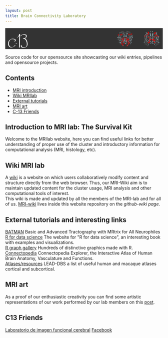 ```yaml
---
layout: post
title: Brain Connectivity Laboratory
---
```

![](../images/baner.png)

Source code for our opensource site showcasting our wiki entries, pipelines and opensource projects.  


## Contents

- [MRI introduction](#introduction-to-mri-lab-the-survival-kit)
- [Wiki MRIlab](#wiki-mri-lab)
- [External tutorials](#external-tutorials-and-interesting-links)
- [MRI art](#mri-art)
- [C-13 Friends](#c13-friends)


## Introduction to MRI lab: The Survival Kit  
Welcome to the MRIlab website, here you can find useful links for better understanding of proper use of the cluster and introductory information for computational analysis (MRI, histology, etc).



## Wiki MRI lab  
A [wiki](https://en.wikipedia.org/wiki/Wiki) is a website on which users collaboratively modify content and structure directly from the web browser. Thus, our MRI-Wiki aim is to maintain updated content for the cluster usage, MRI analysis and other computational tools of interest.  
This wiki is made and updated by all the members of the MRI-lab and for all of us. [MRI-wiki](https://github.com/c13inb/c13inb.github.io/wiki) lives inside this website repository on the *github-wiki page*.


## External tutorials and interesting links  
[BATMAN](http://www.miccai.org/edu/finalists/BATMAN_trimmed_tutorial.pdf) Basic and Advanced Tractography with MRtrix for All Neurophiles  
[R for data science](https://r4ds.had.co.nz/index.html) The website for "R for data science", an interesting book with examples and visualizations.  
[R graph gallery](https://www.r-graph-gallery.com) Hundreds of distinctive graphics made with R.  
[Connectopedia](http://www.fmritools.com/kdb/index.html?fbclid=IwAR1Cqmfth-2c8cXBcKYmhN6-YFTLf_1kF7-vxwVg_ZDMiAD4qX-bIeJqzl0) Connectopedia Explorer, the Interactive Atlas of Human Brain Anatomy, Vasculature and Functions.   
[Atlases/resources](http://www.lead-dbs.org/helpsupport/knowledge-base/atlasesresources)  LEAD-DBS a list of useful human and macaque atlases cortical and subcortical.  

## MRI art  
As a proof of our enthusiastic creativity you can find some artistic representations of our work performed by our lab members on this [post]().


## C13 Friends  
[Laboratorio de imagen funcional cerebral](https://www.facebook.com/imagenfuncionalcerebral/)
[Facebook](https://www.facebook.com/conectividadcerebral/)
